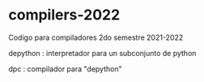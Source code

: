 # compilers-2022
Codigo para compiladores 2do semestre 2021-2022

depython
: interpretador para un subconjunto de python

dpc
: compilador para "depython"

